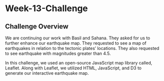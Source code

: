 # Week-13-Challenge

## Challenge Overview
We are continuing our work with Basil and Sahana. They asked for us to further enhance our earthquake map. They requested to see a map of earthquakes in relation to the tectonic plates’ locations. They also requested to see earthquake with magnitudes greater than 4.5.

In this challenge, we used an open-source JavaScript map library called, Leaflet. Along with Leaflet, we utilized HTML, JavaScript, and D3 to generate our interactive earthquake map. 
